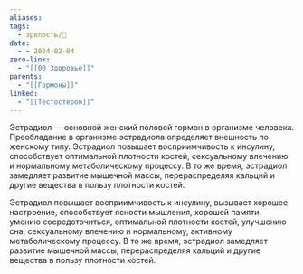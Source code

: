 ```yaml
---
aliases: 
tags:
  - зрелость/🌱
date:
  - - 2024-02-04
zero-link:
  - "[[00 Здоровье]]"
parents:
  - "[[Гормоны]]"
linked:
  - "[[Тестостерон]]"
---
```

Эстрадиол — основной женский половой гормон в организме человека. Преобладание в организме эстрадиола определяет внешность по женскому типу. Эстрадиол повышает восприимчивость к инсулину, способствует оптимальной плотности костей, сексуальному влечению и нормальному метаболическому процессу. В то же время, эстрадиол замедляет развитие мышечной массы, перераспределяя кальций и другие вещества в пользу плотности костей.

Эстрадиол повышает восприимчивость к инсулину, вызывает хорошее настроение, способствует ясности мышления, хорошей памяти, умению сосредоточиться, оптимальной плотности костей, улучшению сна, сексуальному влечению и нормальному, активному метаболическому процессу. В то же время, эстрадиол замедляет развитие мышечной массы, перераспределяя кальций и другие вещества в пользу плотности костей.